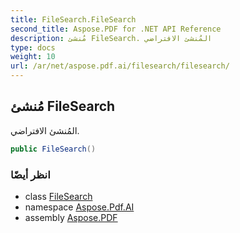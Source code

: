 ```yaml
---
title: FileSearch.FileSearch
second_title: Aspose.PDF for .NET API Reference
description: مُنشئ FileSearch. المُنشئ الافتراضي
type: docs
weight: 10
url: /ar/net/aspose.pdf.ai/filesearch/filesearch/
---
```

## مُنشئ FileSearch

المُنشئ الافتراضي.

```csharp
public FileSearch()
```

### انظر أيضًا

* class [FileSearch](../)
* namespace [Aspose.Pdf.AI](../../../aspose.pdf.ai/)
* assembly [Aspose.PDF](../../../)